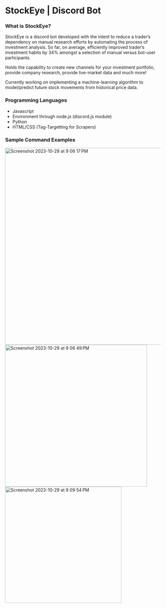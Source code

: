 # StockEye | Discord Bot

### What is StockEye?

StockEye is a discord bot developed with the intent to reduce a trader’s dependency on manual research efforts by automating the process of investment analysis. So far, on average, efficiently improved trader’s investment habits by 34% amongst a selection of manual versus bot-user participants.

Holds the capability to create new channels for your investment portfolio, provide company research, provide live-market data and much more!

Currently working on implementing a machine-learning algorithm to model/predict future stock movements from historical price data.

### Programming Languages

- Javascript
- Environment through node.js (discord.js module)
- Python
- HTML/CSS (Tag-Targetting for Scrapers)

### Sample Command Examples
<img width="637" alt="Screenshot 2023-10-29 at 9 06 17 PM" src="https://github.com/devp19/StockEye/assets/146687531/4da78c6b-1fe8-4e00-a23f-82e52b232aa9">

<img width="459" alt="Screenshot 2023-10-29 at 9 06 49 PM" src="https://github.com/devp19/StockEye/assets/146687531/35e9cb59-4092-44ae-8813-620912839e36">

<img width="376" alt="Screenshot 2023-10-29 at 9 09 54 PM" src="https://github.com/devp19/StockEye/assets/146687531/e9051613-202f-4152-b0f1-a1ffd44bc09e">
